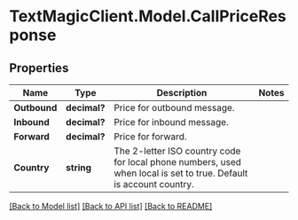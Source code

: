 # TextMagicClient.Model.CallPriceResponse
## Properties

Name | Type | Description | Notes
------------ | ------------- | ------------- | -------------
**Outbound** | **decimal?** | Price for outbound message. | 
**Inbound** | **decimal?** | Price for inbound message. | 
**Forward** | **decimal?** | Price for forward. | 
**Country** | **string** | The 2-letter ISO country code for local phone numbers, used when local is  set to true. Default is account country. | 

[[Back to Model list]](../README.md#documentation-for-models) [[Back to API list]](../README.md#documentation-for-api-endpoints) [[Back to README]](../README.md)

